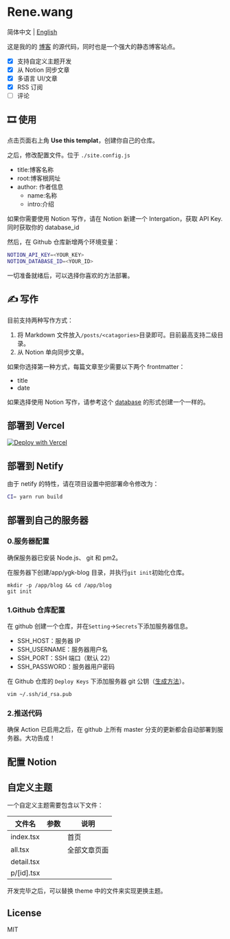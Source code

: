 # Rene.wang

简体中文 | [English](./README.en-US.md)

这是我的的 [博客](https://rene.wang) 的源代码，同时也是一个强大的静态博客站点。

-   [x] 支持自定义主题开发
-   [x] 从 Notion 同步文章
-   [x] 多语言 UI/文章
-   [x] RSS 订阅
-   [ ] 评论

## 🎞️ 使用

点击页面右上角 **Use this templat**，创建你自己的仓库。

之后，修改配置文件。位于 `./site.config.js`

-   title:博客名称
-   root:博客根网址
-   author: 作者信息
    -   name:名称
    -   intro:介绍

如果你需要使用 Notion 写作，请在 Notion 新建一个 Intergation，获取 API Key. 同时获取你的 database_id

然后，在 Github 仓库新增两个环境变量：

```bash
NOTION_API_KEY=<YOUR_KEY>
NOTION_DATABASE_ID=<YOUR_ID>
```

一切准备就绪后，可以选择你喜欢的方法部署。

## ✍ 写作

目前支持两种写作方式：

1. 将 Markdown 文件放入`/posts/<catagories>`目录即可。目前最高支持二级目录。
2. 从 Notion 单向同步文章。

如果你选择第一种方式，每篇文章至少需要以下两个 frontmatter：

-   title
-   date

如果选择使用 Notion 写作，请参考这个 [database]() 的形式创建一个一样的。

## 部署到 Vercel

[![Deploy with Vercel](https://vercel.com/button)](https://vercel.com/new/clone?repository-url=https%3A%2F%2Fgithub.com%2FRiverTwilight%2Frene.wang)

## 部署到 Netify

由于 netify 的特性，请在项目设置中把部署命令修改为：

```bash
CI= yarn run build
```

## 部署到自己的服务器

### 0.服务器配置

确保服务器已安装 Node.js、 git 和 pm2。

在服务器下创建/app/ygk-blog 目录，并执行`git init`初始化仓库。

```
mkdir -p /app/blog && cd /app/blog
git init
```

### 1.Github 仓库配置

在 github 创建一个仓库，并在`Setting`->`Secrets`下添加服务器信息。

-   SSH_HOST：服务器 IP
-   SSH_USERNAME：服务器用户名
-   SSH_PORT：SSH 端口（默认 22）
-   SSH_PASSWORD：服务器用户密码

在 Github 仓库的 `Deploy Keys` 下添加服务器 git 公钥（[生成方法](https://git-scm.com/book/zh/v2/%E6%9C%8D%E5%8A%A1%E5%99%A8%E4%B8%8A%E7%9A%84-Git-%E7%94%9F%E6%88%90-SSH-%E5%85%AC%E9%92%A5)）。

```sh
vim ~/.ssh/id_rsa.pub
```

### 2.推送代码

确保 Action 已启用之后，在 github 上所有 master 分支的更新都会自动部署到服务器。大功告成！

## 配置 Notion

## 自定义主题

一个自定义主题需要包含以下文件：

| 文件名       | 参数 | 说明         |
| ------------ | ---- | ------------ |
| index.tsx    |      | 首页         |
| all.tsx      |      | 全部文章页面 |
| detail.tsx   |      |              |
| p/\[id\].tsx |      |              |

开发完毕之后，可以替换 theme 中的文件来实现更换主题。

## License

MIT
